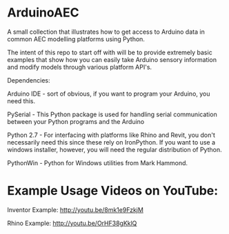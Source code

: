 ArduinoAEC
==========

A small collection that illustrates how to get access to Arduino data in common AEC modelling platforms using Python.

The intent of this repo to start off with will be to provide extremely basic examples that show how you can easily take Arduino sensory information and modify models through various platform API's.  

Dependencies:

Arduino IDE - sort of obvious, if you want to program your Arduino, you need this. 

PySerial - This Python package is used for handling serial communication between your Python programs and the Arduino		

Python 2.7 - For interfacing with platforms like Rhino and Revit, you don't necessarily need this since these rely on IronPython.  If you want to use a windows installer, however, you will need the regular distribution of Python.

PythonWin - Python for Windows utilities from Mark Hammond.

Example Usage Videos on YouTube:
================================

Inventor Example:
http://youtu.be/8mk1e9FzkjM

Rhino Example:
http://youtu.be/OrHF38gKklQ


